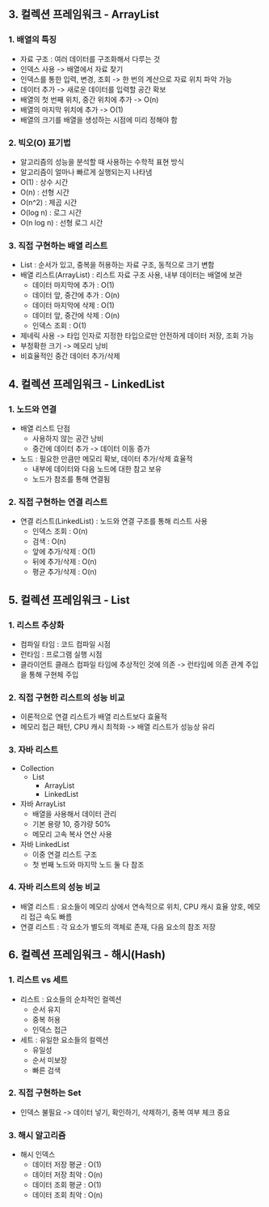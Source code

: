 ## 3. 컬렉션 프레임워크 - ArrayList

### 1. 배열의 특징
- 자료 구조 : 여러 데이터를 구조화해서 다루는 것
- 인덱스 사용 -> 배열에서 자료 찾기
- 인덱스를 통한 입력, 변경, 조회 -> 한 번의 계산으로 자료 위치 파악 가능
- 데이터 추가 -> 새로운 데이터를 입력할 공간 확보
- 배열의 첫 번째 위치, 중간 위치에 추가 -> O(n)
- 배열의 마지막 위치에 추가 -> O(1)
- 배열의 크기를 배열을 생성하는 시점에 미리 정해야 함

### 2. 빅오(O) 표기법
- 알고리즘의 성능을 분석할 때 사용하는 수학적 표현 방식
- 알고리즘이 얼마나 빠르게 실행되는지 나타냄
- O(1) : 상수 시간
- O(n) : 선형 시간
- O(n^2) : 제곱 시간
- O(log n) : 로그 시간
- O(n log n) : 선형 로그 시간

### 3. 직접 구현하는 배열 리스트
- List : 순서가 있고, 중복을 허용하는 자료 구조, 동적으로 크기 변함
- 배열 리스트(ArrayList) : 리스트 자료 구조 사용, 내부 데이터는 배열에 보관
  - 데이터 마지막에 추가 : O(1)
  - 데이터 앞, 중간에 추가 : O(n)
  - 데이터 마지막에 삭제 : O(1)
  - 데이터 앞, 중간에 삭제 : O(n)
  - 인덱스 조회 : O(1)
- 제네릭 사용 -> 타입 인자로 지정한 타입으로만 안전하게 데이터 저장, 조회 가능
- 부정확한 크기 -> 메모리 낭비
- 비효율적인 중간 데이터 추가/삭제

## 4. 컬렉션 프레임워크 - LinkedList

### 1. 노드와 연결
- 배열 리스트 단점
  - 사용하지 않는 공간 낭비
  - 중간에 데이터 추가 -> 데이터 이동 증가
- 노드 : 필요한 만큼만 메모리 확보, 데이터 추가/삭제 효율적
  - 내부에 데이터와 다음 노드에 대한 참고 보유
  - 노드가 참조를 통해 연결됨

### 2. 직접 구현하는 연결 리스트
- 연결 리스트(LinkedList) : 노드와 연결 구조를 통해 리스트 사용
  - 인덱스 조회 : O(n)
  - 검색 : O(n)
  - 앞에 추가/삭제 : O(1)
  - 뒤에 추가/삭제 : O(n)
  - 평균 추가/삭제 : O(n)

## 5. 컬렉션 프레임워크 - List

### 1. 리스트 추상화
- 컴파일 타임 : 코드 컴파일 시점
- 런타임 : 프로그램 실행 시점
- 클라이언트 클래스 컴파일 타임에 추상적인 것에 의존 -> 런타임에 의존 관계 주입을 통해 구현체 주입

### 2. 직접 구현한 리스트의 성능 비교
- 이론적으로 연결 리스트가 배열 리스트보다 효율적
- 메모리 접근 패턴, CPU 캐시 최적화 -> 배열 리스트가 성능상 유리

### 3. 자바 리스트
- Collection
  - List
    - ArrayList
    - LinkedList
- 자바 ArrayList
  - 배열을 사용해서 데이터 관리
  - 기본 용량 10, 증갸량 50%
  - 메모리 고속 복사 연산 사용
- 자바 LinkedList
  - 이중 연결 리스트 구조
  - 첫 번째 노드와 마지막 노드 둘 다 참조

### 4. 자바 리스트의 성능 비교
- 배열 리스트 : 요소들이 메모리 상에서 연속적으로 위치, CPU 캐시 효율 양호, 메모리 접근 속도 빠름
- 연결 리스트 : 각 요소가 별도의 객체로 존재, 다음 요소의 참조 저장

## 6. 컬렉션 프레임워크 - 해시(Hash)

### 1. 리스트 vs 세트
- 리스트 : 요소들의 순차적인 컬렉션
  - 순서 유지
  - 중복 허용
  - 인덱스 접근
- 세트 : 유일한 요소들의 컬렉션
  - 유일성
  - 순서 미보장
  - 빠른 검색

### 2. 직접 구현하는 Set
- 인덱스 불필요 -> 데이터 넣기, 확인하기, 삭제하기, 중복 여부 체크 중요

### 3. 해시 알고리즘
- 해시 인덱스
  - 데이터 저장 평균 : O(1)
  - 데이터 저장 최악 : O(n)
  - 데이터 조회 평균 : O(1)
  - 데이터 조회 최악 : O(n)

